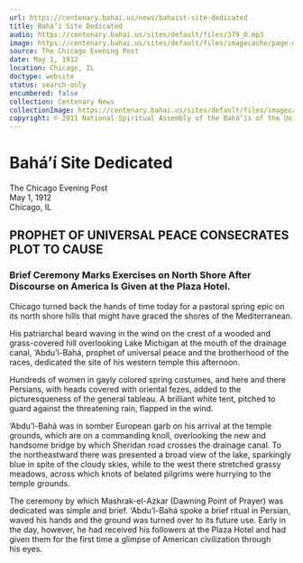 ```yaml
---
url: https://centenary.bahai.us/news/bahaist-site-dedicated
title: Bahá’í Site Dedicated
audio: https://centenary.bahai.us/sites/default/files/379_0.mp3
image: https://centenary.bahai.us/sites/default/files/imagecache/page-main-image/images/press_clippings/05-01-1912%20Bahaist%20Site%20Dedicated.png
source: The Chicago Evening Post
date: May 1, 1912
location: Chicago, IL
doctype: website
status: search-only
encumbered: false
collection: Centenary News
collectionImage: https://centenary.bahai.us/sites/default/files/imagecache/theme-image/main_image/abdulbaha-overview-small_0.jpg
copyright: © 2011 National Spiritual Assembly of the Bahá’ís of the United States
---
```



# Bahá’í Site Dedicated

The Chicago Evening Post  
May 1, 1912  
Chicago, IL  



PROPHET OF UNIVERSAL PEACE CONSECRATES PLOT TO CAUSE
----------------------------------------------------

### Brief Ceremony Marks Exercises on North Shore After Discourse on America Is Given at the Plaza Hotel.

Chicago turned back the hands of time today for a pastoral spring epic on its north shore hills that might have graced the shores of the Mediterranean.

His patriarchal beard waving in the wind on the crest of a wooded and grass-covered hill overlooking Lake Michigan at the mouth of the drainage canal, ‘Abdu’l-Bahá, prophet of universal peace and the brotherhood of the races, dedicated the site of his western temple this afternoon.

Hundreds of women in gayly colored spring costumes, and here and there Persians, with heads covered with oriental fezes, added to the picturesqueness of the general tableau. A brilliant white tent, pitched to guard against the threatening rain, flapped in the wind.

‘Abdu’l-Bahá was in somber European garb on his arrival at the temple grounds, which are on a commanding knoll, overlooking the new and handsome bridge by which Sheridan road crosses the drainage canal. To the northeastward there was presented a broad view of the lake, sparkingly blue in spite of the cloudy skies, while to the west there stretched grassy meadows, across which knots of belated pilgrims were hurrying to the temple grounds.

The ceremony by which Mashrak-el-Azkar (Dawning Point of Prayer) was dedicated was simple and brief. ‘Abdu’l-Bahá spoke a brief ritual in Persian, waved his hands and the ground was turned over to its future use. Early in the day, however, he had received his followers at the Plaza Hotel and had given them for the first time a glimpse of American civilization through his eyes.